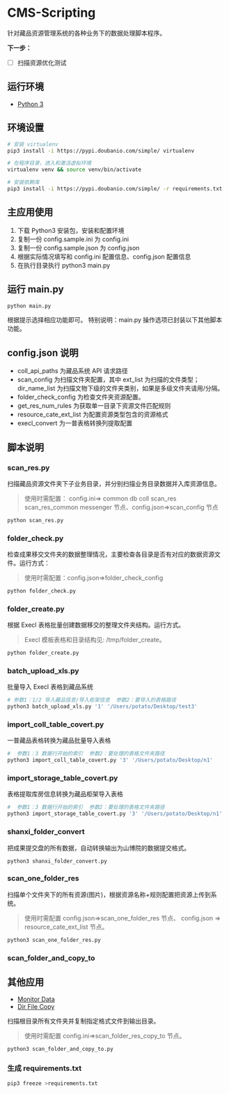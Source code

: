 # CMS-Scripting

针对藏品资源管理系统的各种业务下的数据处理脚本程序。


**下一步：**

- [ ] 扫描资源优化测试

## 运行环境

- [Python 3](https://www.python.org/)

## 环境设置

```bash
# 安装 virtualenv
pip3 install -i https://pypi.doubanio.com/simple/ virtualenv

# 在程序目录，进入和激活虚拟环境
virtualenv venv && source venv/bin/activate

# 安装依赖库
pip3 install -i https://pypi.doubanio.com/simple/ -r requirements.txt
```


## 主应用使用

1. 下载 Python3 安装包，安装和配置环境
2. 复制一份 config.sample.ini 为 config.ini
3. 复制一份 config.sample.json 为 config.json
4. 根据实际情况填写和 config.ini 配置信息、config.json 配置信息
5. 在执行目录执行 python3 main.py

## 运行 main.py

```bash
python main.py
```

根据提示选择相应功能即可。 特别说明：main.py 操作选项已封装以下其他脚本功能。

## config.json 说明

- coll_api_paths 为藏品系统 API 请求路径
- scan_config 为扫描文件夹配置，其中 ext_list 为扫描的文件类型；dir_name_list 为扫描文物下级的文件夹类别，如果是多级文件夹请用/分隔。
- folder_check_config 为检查文件夹资源配置。
- get_res_num_rules 为获取单一目录下资源文件匹配规则
- resource_cate_ext_list 为配置资源类型包含的资源格式
- execl_convert 为一普表格转换列提取配置

## 脚本说明

### scan_res.py

扫描藏品资源文件夹下子业务目录，并分别扫描业务目录数据并入库资源信息。

> 使用时需配置： config.ini=> common db coll scan_res scan_res_common messenger 节点、config.json=>scan_config 节点

```bash
python scan_res.py
```

### folder_check.py

检查成果移交文件夹的数据整理情况，主要检查各目录是否有对应的数据资源文件。运行方式：

> 使用时需配置：config.json=>folder_check_config

```bash
python folder_check.py
```

### folder_create.py

根据 Execl 表格批量创建数据移交的整理文件夹结构。运行方式。

> Execl 模板表格和目录结构见: /tmp/folder_create。

```bash
python folder_create.py
```

### batch_upload_xls.py

批量导入 Execl 表格到藏品系统

```bash
# 参数1：1/2 导入藏品信息/导入柜架信息  参数2：要导入的表格路径
python3 batch_upload_xls.py '1' '/Users/potato/Desktop/test3'
```

### import_coll_table_covert.py

一普藏品表格转换为藏品批量导入表格

```bash
#  参数1：3 数据行开始的索引  参数2：要处理的表格文件夹路径
python3 import_coll_table_covert.py '3' '/Users/potato/Desktop/n1'
```

### import_storage_table_covert.py

表格提取库房信息转换为藏品柜架导入表格

```bash
#  参数1：3 数据行开始的索引  参数2：要处理的表格文件夹路径
python3 import_storage_table_covert.py '3' '/Users/potato/Desktop/n1'
```

### shanxi_folder_convert

把成果提交盘的所有数据，自动转换输出为山博院的数据提交格式。

```
python3 shanxi_folder_convert.py
```

### scan_one_folder_res

扫描单个文件夹下的所有资源(图片)，根据资源名称+规则配置把资源上传到系统。

> 使用时需配置 config.json=>scan_one_folder_res 节点、 config.json => resource_cate_ext_list 节点。

```bash
python3 scan_one_folder_res.py
```

### scan_folder_and_copy_to

## 其他应用

- [Monitor Data](./app/monitor_data/README.md)
- [Dir File Copy](./app/dir_file_copy/README.md)

扫描根目录所有文件夹并复制指定格式文件到输出目录。

> 使用时需配置 config.ini=>scan_folder_res_copy_to 节点。

```bash
python3 scan_folder_and_copy_to.py
```

### 生成 requirements.txt

```bash
pip3 freeze >requirements.txt
```
